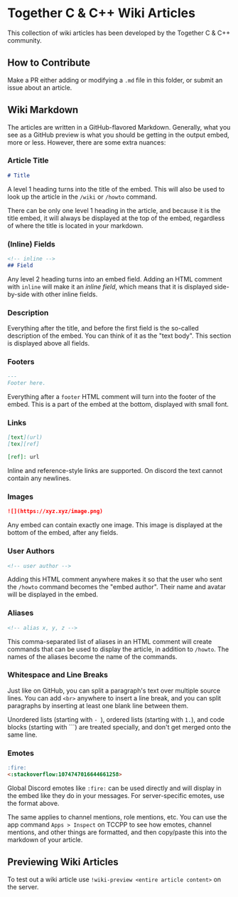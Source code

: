 # Together C & C++ Wiki Articles

This collection of wiki articles has been developed by the Together C & C++ community.

## How to Contribute

Make a PR either adding or modifying a `.md` file in this folder, or submit an
issue about an article.

## Wiki Markdown

The articles are written in a GitHub-flavored Markdown. Generally, what you see as a GitHub preview is what you should
be getting in the output embed, more or less. However, there are some extra nuances:

### Article Title

```md
# Title
```
A level 1 heading turns into the title of the embed.
This will also be used to look up the article in the `/wiki` or `/howto` command.

There can be only one level 1 heading in the article, and because it is the
title embed, it will always be displayed at the top of the embed, regardless
of where the title is located in your markdown.

### (Inline) Fields
```md
<!-- inline -->
## Field
```
Any level 2 heading turns into an embed field.
Adding an HTML comment with `inline` will make it an *inline field*, which means
that it is displayed side-by-side with other inline fields.

### Description
Everything after the title, and before the first field is the so-called
description of the embed.
You can think of it as the "text body".
This section is displayed above all fields.

### Footers
```md
---
Footer here.
```
Everything after a `footer` HTML comment will turn into the footer of the embed.
This is a part of the embed at the bottom, displayed with small font.

### Links
```md
[text](url)
[tex][ref]

[ref]: url
```
Inline and reference-style links are supported. On discord the text cannot contain any newlines.

### Images
```md
![](https://xyz.xyz/image.png)
```
Any embed can contain exactly one image.
This image is displayed at the bottom of the embed, after any fields.

### User Authors
```md
<!-- user author -->
```
Adding this HTML comment anywhere makes it so that the user who sent the
`/howto` command becomes the "embed author".
Their name and avatar will be displayed in the embed.

### Aliases
```md
<!-- alias x, y, z -->
```
This comma-separated list of aliases in an HTML comment will create commands
that can be used to display the article, in addition to `/howto`.
The names of the aliases become the name of the commands.

### Whitespace and Line Breaks

Just like on GitHub, you can split a paragraph's text over multiple source
lines.
You can add `<br>` anywhere to insert a line break, and you can
split paragraphs by inserting at least one blank line between them.

Unordered lists (starting with `- `), ordered lists (starting with `1.`), and
code blocks (starting with \`\`\`) are treated specially, and don't get merged
onto the same line.

### Emotes

```md
:fire:
<:stackoverflow:1074747016644661258>
```
Global Discord emotes like `:fire:` can be used directly and will display in the
embed like they do in your messages.
For server-specific emotes, use the format above.

The same applies to channel mentions, role mentions, etc.
You can use the app command `Apps > Inspect` on TCCPP to see how emotes,
channel mentions, and other things are formatted, and then copy/paste this
into the markdown of your article.

## Previewing Wiki Articles

To test out a wiki article use `!wiki-preview <entire article content>` on the server.

